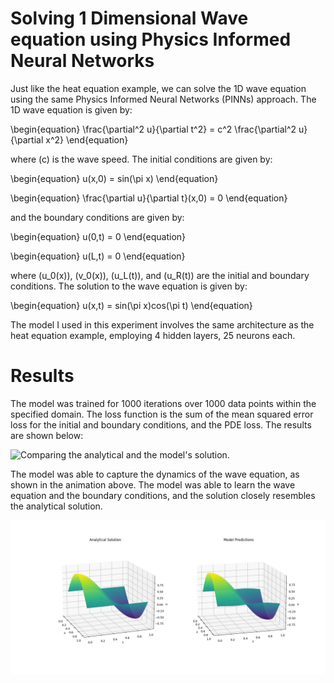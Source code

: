 # Solving 1 Dimensional Wave equation using Physics Informed Neural Networks
Just like the heat equation example, we can solve the 1D wave equation using the same Physics Informed Neural Networks (PINNs) approach. The 1D wave equation is given by:

\begin{equation}
\frac{\partial^2 u}{\partial t^2} = c^2 \frac{\partial^2 u}{\partial x^2}
\end{equation}

where \(c\) is the wave speed. The initial conditions are given by:

\begin{equation}
u(x,0) = sin(\pi x)
\end{equation}

\begin{equation}
\frac{\partial u}{\partial t}(x,0) = 0
\end{equation}

and the boundary conditions are given by:

\begin{equation}
u(0,t) = 0
\end{equation}

\begin{equation}
u(L,t) = 0
\end{equation}

where \(u_0(x)\), \(v_0(x)\), \(u_L(t)\), and \(u_R(t)\) are the initial and boundary conditions. The solution to the wave equation is given by:

\begin{equation}
u(x,t) = sin(\pi x)cos(\pi t)
\end{equation}

The model I used in this experiment involves the same architecture as the heat equation example, employing 4 hidden layers, 25 neurons each.

# Results
The model was trained for 1000 iterations over 1000 data points within the specified domain. The loss function is the sum of the mean squared error loss for the initial and boundary conditions, and the PDE loss. The results are shown below:

![Comparing the analytical and the model's solution.](animation.gif)

The model was able to capture the dynamics of the wave equation, as shown in the animation above. The model was able to learn the wave equation and the boundary conditions, and the solution closely resembles the analytical solution.

![Surface plot of the learned function along with the parameter axes.](final_fit.png)
